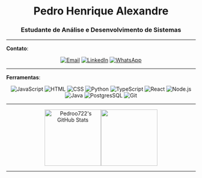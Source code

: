 <div align="center">

# Pedro Henrique Alexandre

</div>

<div align="center">

### Estudante de Análise e Desenvolvimento de Sistemas

</div>

---

**Contato**:

<div align="center">

[![Email](https://img.shields.io/badge/Email-303030?style=for-the-badge&logo=gmail&logoColor=white)](mailto:pedrohenriquealexandre7@gmail.com)
[![LinkedIn](https://img.shields.io/badge/LinkedIn-303030?style=for-the-badge&logo=linkedin&logoColor=white)](https://www.linkedin.com/in/pedro-henrique-alexandre-744894274/)
[![WhatsApp](https://img.shields.io/badge/WhatsApp-303030?style=for-the-badge&logo=whatsapp&logoColor=white)](https://wa.me/83993365817)

</div>


---

**Ferramentas**:


<p align="center">
    <img src="https://skillicons.dev/icons?i=javascript" alt="JavaScript" title="JavaScript" />
    <img src="https://skillicons.dev/icons?i=html" alt="HTML" title="HTML" />
    <img src="https://skillicons.dev/icons?i=css" alt="CSS" title="CSS" />
    <img src="https://skillicons.dev/icons?i=python" alt="Python" title="Python" />
    <img src="https://skillicons.dev/icons?i=typescript" alt="TypeScript" title="TypeScript" />
    <img src="https://skillicons.dev/icons?i=react" alt="React" title="React" />
    <img src="https://skillicons.dev/icons?i=nodejs" alt="Node.js" title="Node.js" />
    <img src="https://skillicons.dev/icons?i=java" alt="Java" title="Java" />
    <img src="https://skillicons.dev/icons?i=postgres" alt="PostgresSQL" title="PostgresSQL" />
    <img src="https://skillicons.dev/icons?i=git" alt="Git" title="Git" />
</p>


---

<div align="center">
<img src="https://github-readme-stats.vercel.app/api?username=Pedroo722&include_all_commits=true&count_private=true&show_icons=true&line_height=19&title_color=ffffff&icon_color=ffffff&text_color=c9d1d9&bg_color=0d1117&hide_border=true" alt="Pedroo722's GitHub Stats" height="150"><img src="https://github-readme-stats.vercel.app/api/top-langs/?username=Pedroo722&layout=compact&bg_color=0d1117&hide_border=true&title_color=ffffff&text_color=c9d1d9&icon_color=ffffff" height="150">  
<!-- <img src="https://github-profile-trophy.vercel.app/?username=Pedroo722&theme=darkhub&no-frame=true&row=1&column=6" alt="Pedroo722's GitHub Trophies" height="150"> -->
</div>

---
